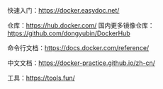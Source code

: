 快速入门：https://docker.easydoc.net/

仓库：https://hub.docker.com/
国内更多镜像仓库：https://github.com/dongyubin/DockerHub

命令行文档：https://docs.docker.com/reference/

中文文档：https://docker-practice.github.io/zh-cn/

工具：https://tools.fun/
